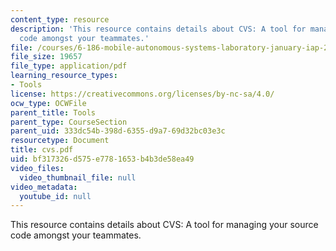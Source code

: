 ```yaml
---
content_type: resource
description: 'This resource contains details about CVS: A tool for managing your source
  code amongst your teammates.'
file: /courses/6-186-mobile-autonomous-systems-laboratory-january-iap-2005/bf317326d575e7781653b4b3de58ea49_cvs.pdf
file_size: 19657
file_type: application/pdf
learning_resource_types:
- Tools
license: https://creativecommons.org/licenses/by-nc-sa/4.0/
ocw_type: OCWFile
parent_title: Tools
parent_type: CourseSection
parent_uid: 333dc54b-398d-6355-d9a7-69d32bc03e3c
resourcetype: Document
title: cvs.pdf
uid: bf317326-d575-e778-1653-b4b3de58ea49
video_files:
  video_thumbnail_file: null
video_metadata:
  youtube_id: null
---
```

This resource contains details about CVS: A tool for managing your source code amongst your teammates.